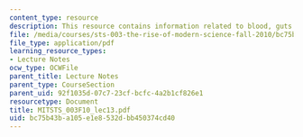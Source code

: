 ```yaml
---
content_type: resource
description: This resource contains information related to blood, guts and images.
file: /media/courses/sts-003-the-rise-of-modern-science-fall-2010/bc75b43ba105e1e8532dbb450374cd40_MITSTS_003F10_lec13.pdf
file_type: application/pdf
learning_resource_types:
- Lecture Notes
ocw_type: OCWFile
parent_title: Lecture Notes
parent_type: CourseSection
parent_uid: 92f1035d-07c7-23cf-bcfc-4a2b1cf826e1
resourcetype: Document
title: MITSTS_003F10_lec13.pdf
uid: bc75b43b-a105-e1e8-532d-bb450374cd40
---
```

